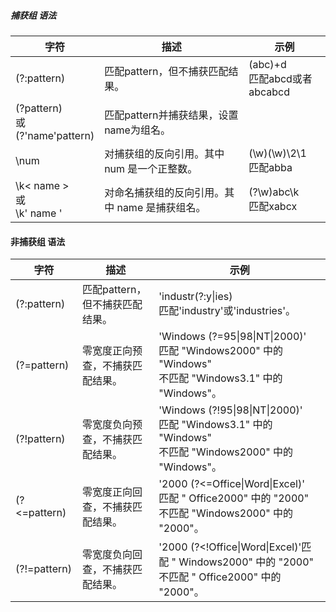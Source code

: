 ##### 捕获组  语法


|    字符     |              描述               | 示例 |
| ----------- | ------------------------------- | ---- |
| (?:pattern) | 匹配pattern，但不捕获匹配结果。 | (abc)+d<br/>匹配abcd或者abcabcd     |
| (?<name>pattern)<br/>或<br/>(?'name'pattern)            | 匹配pattern并捕获结果，设置name为组名。                                |      |
|   \\num          |    对捕获组的反向引用。其中 num 是一个正整数。                             |  (\\w)(\\w)\\2\\1<br/>匹配abba    |
| \\k< name ><br/>或<br/>\\k' name '            |    对命名捕获组的反向引用。其中 name 是捕获组名。                             |  (?<group>\\w)abc\\k<group><br/>匹配xabcx    |


#### 非捕获组 语法
|     字符     |               描述               |                                                           示例                                                            |
| ------------ | -------------------------------- | ------------------------------------------------------------------------------------------------------------------------- |
| (?:pattern)  | 匹配pattern，但不捕获匹配结果。  | 'industr(?:y&#124;ies)<br/>匹配'industry'或'industries'。                                                                 |
| (?=pattern)  | 零宽度正向预查，不捕获匹配结果。 | 'Windows (?=95&#124;98&#124;NT&#124;2000)'<br/>匹配 "Windows2000" 中的 "Windows"<br/>不匹配 "Windows3.1" 中的 "Windows"。 |
| (?!pattern)  | 零宽度负向预查，不捕获匹配结果。 | 'Windows (?!95&#124;98&#124;NT&#124;2000)'<br/>匹配 "Windows3.1" 中的 "Windows"<br/>不匹配 "Windows2000" 中的 "Windows"。 |
| (?<=pattern) | 零宽度正向回查，不捕获匹配结果。 | '2000 (?<=Office&#124;Word&#124;Excel)'<br/>匹配 " Office2000" 中的 "2000"<br/>不匹配 "Windows2000" 中的 "2000"。         |
| (?!=pattern)             |   零宽度负向回查，不捕获匹配结果。                               |'2000 (?&lt;!Office&#124;Word&#124;Excel)'匹配 " Windows2000" 中的 "2000"<br/>不匹配 " Office2000" 中的 "2000"。       | 
